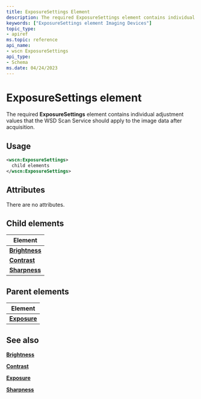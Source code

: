 ```yaml
---
title: ExposureSettings Element
description: The required ExposureSettings element contains individual adjustment values that the WSD Scan Service should apply to the image data after acquisition.
keywords: ["ExposureSettings element Imaging Devices"]
topic_type:
- apiref
ms.topic: reference
api_name:
- wscn ExposureSettings
api_type:
- Schema
ms.date: 04/24/2023
---
```


# ExposureSettings element

The required **ExposureSettings** element contains individual adjustment values that the WSD Scan Service should apply to the image data after acquisition.

## Usage

```xml
<wscn:ExposureSettings>
  child elements
</wscn:ExposureSettings>
```

## Attributes

There are no attributes.

## Child elements

| Element |
|--|
| [**Brightness**](brightness.md) |
| [**Contrast**](contrast.md) |
| [**Sharpness**](sharpness.md) |

## Parent elements

| Element |
|--|
| [**Exposure**](exposure.md) |

## See also

[**Brightness**](brightness.md)

[**Contrast**](contrast.md)

[**Exposure**](exposure.md)

[**Sharpness**](sharpness.md)
